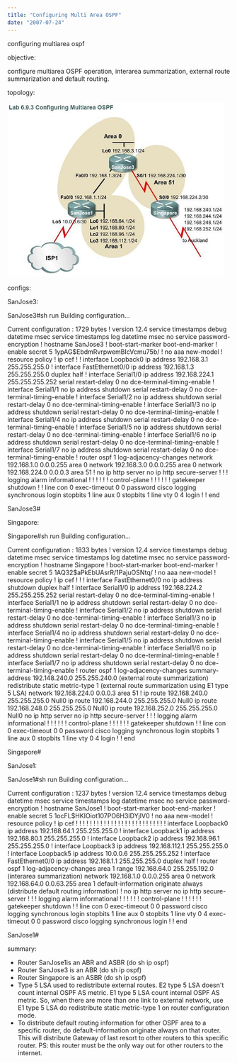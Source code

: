 ```yaml
---
title: "Configuring Multi Area OSPF"
date: "2007-07-24"
---
```


configuring multiarea ospf

objective:

configure multiarea OSPF operation, interarea summarization, external route summarization and default routing.

topology:

![ospf multiarea](images/multiarea_ospf.jpg)

configs:

SanJose3:

SanJose3#sh run Building configuration...

Current configuration : 1729 bytes ! version 12.4 service timestamps debug datetime msec service timestamps log datetime msec no service password-encryption ! hostname SanJose3 ! boot-start-marker boot-end-marker ! enable secret 5 $1$ypAG$EbdmRvrpwemBIcVcmu75b/ ! no aaa new-model ! resource policy ! ip cef ! ! interface Loopback0 ip address 192.168.3.1 255.255.255.0 ! interface FastEthernet0/0 ip address 192.168.1.3 255.255.255.0 duplex half ! interface Serial1/0 ip address 192.168.224.1 255.255.255.252 serial restart-delay 0 no dce-terminal-timing-enable ! interface Serial1/1 no ip address shutdown serial restart-delay 0 no dce-terminal-timing-enable ! interface Serial1/2 no ip address shutdown serial restart-delay 0 no dce-terminal-timing-enable ! interface Serial1/3 no ip address shutdown serial restart-delay 0 no dce-terminal-timing-enable ! interface Serial1/4 no ip address shutdown serial restart-delay 0 no dce-terminal-timing-enable ! interface Serial1/5 no ip address shutdown serial restart-delay 0 no dce-terminal-timing-enable ! interface Serial1/6 no ip address shutdown serial restart-delay 0 no dce-terminal-timing-enable ! interface Serial1/7 no ip address shutdown serial restart-delay 0 no dce-terminal-timing-enable ! router ospf 1 log-adjacency-changes network 192.168.1.0 0.0.0.255 area 0 network 192.168.3.0 0.0.0.255 area 0 network 192.168.224.0 0.0.0.3 area 51 ! no ip http server no ip http secure-server ! ! ! logging alarm informational ! ! ! ! ! ! control-plane ! ! ! ! ! ! gatekeeper shutdown ! ! line con 0 exec-timeout 0 0 password cisco logging synchronous login stopbits 1 line aux 0 stopbits 1 line vty 0 4 login ! ! end

SanJose3#

Singapore:

Singapore#sh run Building configuration...

Current configuration : 1833 bytes ! version 12.4 service timestamps debug datetime msec service timestamps log datetime msec no service password-encryption ! hostname Singapore ! boot-start-marker boot-end-marker ! enable secret 5 $1$AQ32$aPkEbUAsrR/1PajuOSNtq/ ! no aaa new-model ! resource policy ! ip cef ! ! ! interface FastEthernet0/0 no ip address shutdown duplex half ! interface Serial1/0 ip address 192.168.224.2 255.255.255.252 serial restart-delay 0 no dce-terminal-timing-enable ! interface Serial1/1 no ip address shutdown serial restart-delay 0 no dce-terminal-timing-enable ! interface Serial1/2 no ip address shutdown serial restart-delay 0 no dce-terminal-timing-enable ! interface Serial1/3 no ip address shutdown serial restart-delay 0 no dce-terminal-timing-enable ! interface Serial1/4 no ip address shutdown serial restart-delay 0 no dce-terminal-timing-enable ! interface Serial1/5 no ip address shutdown serial restart-delay 0 no dce-terminal-timing-enable ! interface Serial1/6 no ip address shutdown serial restart-delay 0 no dce-terminal-timing-enable ! interface Serial1/7 no ip address shutdown serial restart-delay 0 no dce-terminal-timing-enable ! router ospf 1 log-adjacency-changes summary-address 192.148.240.0 255.255.240.0 (external route summarization) redistribute static metric-type 1 (external route summarization using E1 type 5 LSA) network 192.168.224.0 0.0.0.3 area 51 ! ip route 192.168.240.0 255.255.255.0 Null0 ip route 192.168.244.0 255.255.255.0 Null0 ip route 192.168.248.0 255.255.255.0 Null0 ip route 192.168.252.0 255.255.255.0 Null0 no ip http server no ip http secure-server ! ! ! logging alarm informational ! ! ! ! ! ! control-plane ! ! ! ! ! ! gatekeeper shutdown ! ! line con 0 exec-timeout 0 0 password cisco logging synchronous login stopbits 1 line aux 0 stopbits 1 line vty 0 4 login ! ! end

Singapore#

SanJose1:

SanJose1#sh run Building configuration...

Current configuration : 1237 bytes ! version 12.4 service timestamps debug datetime msec service timestamps log datetime msec no service password-encryption ! hostname SanJose1 ! boot-start-marker boot-end-marker ! enable secret 5 $1$ocFL$HKIOiot107PO6H3IDYjIV0 ! no aaa new-model ! resource policy ! ip cef ! ! ! ! ! ! ! ! ! ! ! ! ! ! ! ! ! ! ! ! ! ! ! ! ! ! interface Loopback0 ip address 192.168.64.1 255.255.255.0 ! interface Loopback1 ip address 192.168.80.1 255.255.255.0 ! interface Loopback2 ip address 192.168.96.1 255.255.255.0 ! interface Loopback3 ip address 192.168.112.1 255.255.255.0 ! interface Loopback5 ip address 10.0.0.6 255.255.255.252 ! interface FastEthernet0/0 ip address 192.168.1.1 255.255.255.0 duplex half ! router ospf 1 log-adjacency-changes area 1 range 192.168.64.0 255.255.192.0 (interarea summarization) network 192.168.1.0 0.0.0.255 area 0 network 192.168.64.0 0.0.63.255 area 1 default-information originate always (distribute default routing information) ! no ip http server no ip http secure-server ! ! ! logging alarm informational ! ! ! ! ! ! control-plane ! ! ! ! ! ! gatekeeper shutdown ! ! line con 0 exec-timeout 0 0 password cisco logging synchronous login stopbits 1 line aux 0 stopbits 1 line vty 0 4 exec-timeout 0 0 password cisco logging synchronous login ! ! end

SanJose1#

summary:

- Router SanJose1is an ABR and ASBR (do sh ip ospf)
- Router SanJose3 is an ABR (do sh ip ospf)
- Router Singapore is an ASBR (do sh ip ospf)
- Type 5 LSA used to redistribute external routes. E2 type 5 LSA doesn't count internal OSPF AS metric. E1 type 5 LSA count internal OSPF AS metric. So, when there are more than one link to external network, use E1 type 5 LSA do redistribute static metric-type 1 on router configuration mode.
- To distribute default routing information for other OSPF area to a specific router, do default-information originate always on that router. This will distribute Gateway of last resort to other routers to this specific router. PS: this router must be the only way out for other routers to the internet.
